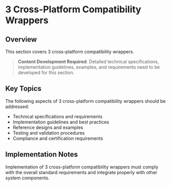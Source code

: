 # 3 Cross-Platform Compatibility Wrappers

## Overview

This section covers 3 cross-platform compatibility wrappers.

> **Content Development Required**: Detailed technical specifications, implementation guidelines, examples, and requirements need to be developed for this section.

## Key Topics

The following aspects of 3 cross-platform compatibility wrappers should be addressed:

- Technical specifications and requirements
- Implementation guidelines and best practices
- Reference designs and examples
- Testing and validation procedures
- Compliance and certification requirements

## Implementation Notes

Implementation of 3 cross-platform compatibility wrappers must comply with the overall standard requirements and integrate properly with other system components.

